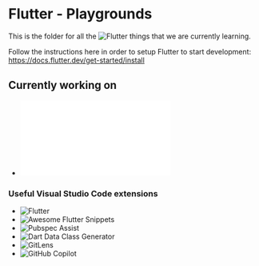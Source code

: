 # Flutter - Playgrounds

This is the folder for all the ![Flutter](https://flutter.dev/) things that we are currently learning.

Follow the instructions here in order to setup Flutter to start development: https://docs.flutter.dev/get-started/install

## Currently working on

* ![News App](./news/README.md)

### Useful Visual Studio Code extensions

* ![Flutter](https://marketplace.visualstudio.com/items?itemName=Dart-Code.flutter)
* ![Awesome Flutter Snippets](https://marketplace.visualstudio.com/items?itemName=Nash.awesome-flutter-snippets)
* ![Pubspec Assist](https://marketplace.visualstudio.com/items?itemName=jeroen-meijer.pubspec-assist)
* ![Dart Data Class Generator](https://marketplace.visualstudio.com/items?itemName=dotup.dart-data-class-generator)
* ![GitLens](https://marketplace.visualstudio.com/items?itemName=eamodio.gitlens)
* ![GitHub Copilot](https://marketplace.visualstudio.com/items?itemName=GitHub.copilot)
